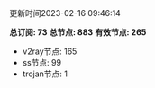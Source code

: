 更新时间2023-02-16 09:46:14

**总订阅: 73**
**总节点: 883**
**有效节点: 265**
- v2ray节点: 165
- ss节点: 99
- trojan节点: 1
